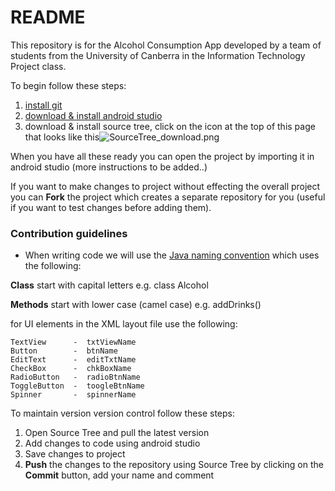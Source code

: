 # README #

This repository is for the Alcohol Consumption App developed by a team of students from the University of Canberra in the Information Technology Project class.

To begin follow these steps:

1. [install git](http://git-scm.com/downloads)
2. [download & install android studio](https://developer.android.com/sdk/installing/studio.html)
3. download & install source tree, click on the icon at the top of this page  that looks like this![SourceTree_download.png](https://bitbucket.org/repo/boxaga/images/603700259-SourceTree_download.png)

When you have all these ready you can open the project by importing it in android studio (more instructions to be added..)

If you want to make changes to project without effecting the overall project you can __Fork__ the project which creates a separate repository for you (useful if you want to test changes before adding them).

### Contribution guidelines ###

* When writing code we will use the
[Java naming convention](http://www.oracle.com/technetwork/java/codeconvtoc-136057.html) which uses the following:

__Class__ start with capital letters           e.g.   class Alcohol

**Methods** start with lower case (camel case) e.g.   addDrinks()

for UI elements in the XML layout file use the following:

    TextView      -  txtViewName
    Button        -  btnName
    EditText      -  editTxtName
    CheckBox      -  chkBoxName
    RadioButton   -  radioBtnName
    ToggleButton  -  toogleBtnName
    Spinner       -  spinnerName


To maintain version version control follow these steps:

1. Open Source Tree and pull the latest version
2. Add changes to code using android studio
3. Save changes to project
4. __Push__ the changes to the repository using Source Tree by clicking on the __Commit__ button, add your name and comment 